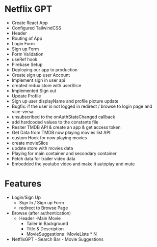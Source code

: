# Netflix GPT

- Create React App
- Configured TailwindCSS
- Header
- Routing of App
- Login Form
- Sign up Form
- Form Validation
- useRef hook
- Firebase Setup
- Deploying our app to production
- Create sign up user Account
- Implement sign in user api
- created redux store with userSlice
- Implemented Sign out
- Update Profile
- Sign up user displayName and profile picture update
- Bugfix: if the user is not logged in redirect / browse to login page and vice-versa
- unsubscribed to the onAuthStateChanged callback
- add hardcoded values to the constants file
- Resiter TMDB API & create an app & get access token
- Get Data from TMDB now playing movies list API
- custom Hook for now playing movies
- create movieSlice
- update store with movies data
- Playing for main container and secondary container
- Fetch data for trailer video data
- Embedded the youtube video and make it autoplay and mute


# Features
- Login/Sign Up
   - Sign In / Sign up Form
   - redirect to Browse Page
- Browse (after authentication)
   - Header
   -Main Movie
      - Tailer in Background
      - Title & Description
      - MovieSuggestions
         -MovieLists * N
- NetflixGPT
      - Search Bar
      - Movie Suggestions